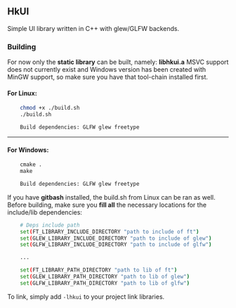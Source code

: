## HkUI

Simple UI library written in C++ with glew/GLFW backends.

### Building

For now only the **static library** can be built, namely: **libhkui.a**
MSVC support does not currently exist and Windows version has been created with MinGW support, so make sure you have that tool-chain installed first.

#### For Linux:
```bash
    chmod +x ./build.sh
    ./build.sh
```
```bash
    Build dependencies: GLFW glew freetype
```
---
#### For Windows:
```cmd
    cmake .
    make
```
```cmd
    Build dependencies: GLFW glew freetype
```

If you have **gitbash** installed, the build.sh from Linux can be ran as well.
Before building, make sure you **fill all** the necessary locations for the include/lib dependencies:

```bash
    # Deps include path
    set(FT_LIBRARY_INCLUDE_DIRECTORY "path to include of ft")
    set(GLEW_LIBRARY_INCLUDE_DIRECTORY "path to include of glew")
    set(GLFW_LIBRARY_INCLUDE_DIRECTORY "path to include of glfw")

    ...

    set(FT_LIBRARY_PATH_DIRECTORY "path to lib of ft")
    set(GLEW_LIBRARY_PATH_DIRECTORY "path to lib of glew")
    set(GLFW_LIBRARY_PATH_DIRECTORY "path to lib of glfw")    
```

To link, simply add ```-lhkui``` to your project link libraries.